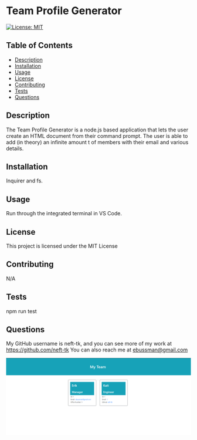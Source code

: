 # Team Profile Generator
[![License: MIT](https://img.shields.io/badge/License-MIT-yellow.svg)](https://opensource.org/licenses/MIT)

## Table of Contents
* [Description](#description)
* [Installation](#installation)
* [Usage](#usage)
* [License](#license)
* [Contributing](#contributing)
* [Tests](#tests)
* [Questions](#questions)


## Description <a name="description"></a>
The Team Profile Generator is a node.js based application that lets the user create an HTML document from their command prompt. The user is able to add (in theory) an infinite amount t of members with their email and various details.

## Installation <a name="installation"></a>
Inquirer and fs.

## Usage <a name="usage"></a>
Run through the integrated terminal in VS Code.

## License <a name="license"></a>
This project is licensed under the MIT License

## Contributing <a name="contributing"></a>
N/A

## Tests <a name="tests"></a>
npm run test

## Questions <a name="questions"></a>
My GitHub username is neft-tk, and you can see more of my work at https://github.com/neft-tk 
You can also reach me at ebussman@gmail.com

![screenshot1](./assets/images/screenshot1.png)